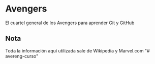 # Avengers

El cuartel general de los Avengers para aprender Git y GitHub

## Nota
Toda la información aquí utilizada sale de Wikipedia y Marvel.com
"# avereng-curso" 
